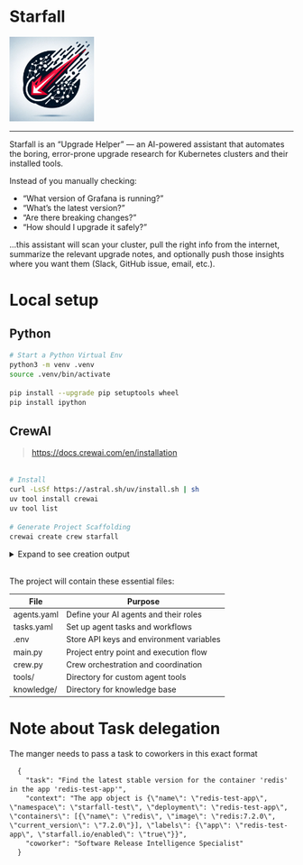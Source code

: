# Starfall

<img src="./imgs/logo/20250814_112206603_iOS.jpg" width="150">

----

Starfall is an “Upgrade Helper” — an AI-powered assistant that automates the boring, error-prone upgrade research for Kubernetes clusters and their installed tools.

Instead of you manually checking:
- “What version of Grafana is running?”
- “What’s the latest version?”
- “Are there breaking changes?”
- “How should I upgrade it safely?”

…this assistant will scan your cluster, pull the right info from the internet, summarize the relevant upgrade notes, and optionally push those insights where you want them (Slack, GitHub issue, email, etc.).




# Local setup

## Python
```bash
# Start a Python Virtual Env
python3 -m venv .venv
source .venv/bin/activate

pip install --upgrade pip setuptools wheel
pip install ipython
```

## CrewAI
> https://docs.crewai.com/en/installation

```bash

# Install
curl -LsSf https://astral.sh/uv/install.sh | sh
uv tool install crewai
uv tool list

# Generate Project Scaffolding
crewai create crew starfall
```

<details>
  <summary>Expand to see creation output</summary>
  
  ```bash
    Creating folder starfall...
    Cache expired or not found. Fetching provider data from the web...
    Downloading  [####################################]  663179/30913
    Select a provider to set up:
    1. openai
    2. anthropic
    3. gemini
    4. nvidia_nim
    5. groq
    6. huggingface
    7. ollama
    8. watson
    9. bedrock
    10. azure
    11. cerebras
    12. sambanova
    13. other
    q. Quit
    Enter the number of your choice or 'q' to quit: 7

    Select a model to use for Ollama:
    1. ollama/llama3.1
    2. ollama/mixtral
    q. Quit
    Enter the number of your choice or 'q' to quit: 1

    API keys and model saved to .env file
    Selected model: ollama/llama3.1
    - Created starfall/.gitignore
    - Created starfall/pyproject.toml
    - Created starfall/README.md
    - Created starfall/knowledge/user_preference.txt
    - Created starfall/src/starfall/__init__.py
    - Created starfall/src/starfall/main.py
    - Created starfall/src/starfall/crew.py
    - Created starfall/src/starfall/tools/custom_tool.py
    - Created starfall/src/starfall/tools/__init__.py
    - Created starfall/src/starfall/config/agents.yaml
    - Created starfall/src/starfall/config/tasks.yaml
    Crew starfall created successfully!
  ```
</details>
<br>


The project will contain these essential files:

|File|Purpose|
|---|---|
|agents.yaml|	Define your AI agents and their roles|
|tasks.yaml|	Set up agent tasks and workflows|
|.env	|Store API keys and environment variables|
|main.py|	Project entry point and execution flow|
|crew.py|	Crew orchestration and coordination|
|tools/	| Directory for custom agent tools|
|knowledge/|	Directory for knowledge base|



# Note about Task delegation

The manger needs to pass a task to coworkers in this exact format

```
  {
    "task": "Find the latest stable version for the container 'redis' in the app 'redis-test-app'",
    "context": "The app object is {\"name\": \"redis-test-app\", \"namespace\": \"starfall-test\", \"deployment\": \"redis-test-app\", \"containers\": [{\"name\": \"redis\", \"image\": \"redis:7.2.0\", \"current_version\": \"7.2.0\"}], \"labels\": {\"app\": \"redis-test-app\", \"starfall.io/enabled\": \"true\"}}",
    "coworker": "Software Release Intelligence Specialist"
  }
```